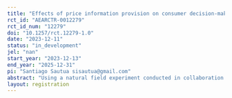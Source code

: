 ```yaml
---
title: "Effects of price information provision on consumer decision-making"
rct_id: "AEARCTR-0012279"
rct_id_num: "12279"
doi: "10.1257/rct.12279-1.0"
date: "2023-12-11"
status: "in_development"
jel: "nan"
start_year: "2023-12-13"
end_year: "2025-12-31"
pi: "Santiago Sautua sisautua@gmail.com"
abstract: "Using a natural field experiment conducted in collaboration with a large supermarket chain, we will study how customers’ demand is affected by tagging the product with the lowest regular unit price on the shelf within a category. Regular prices of products are defined as modal prices over the previous year. Our intervention will involve several stores and product categories and will last several weeks. "
layout: registration
---
```


